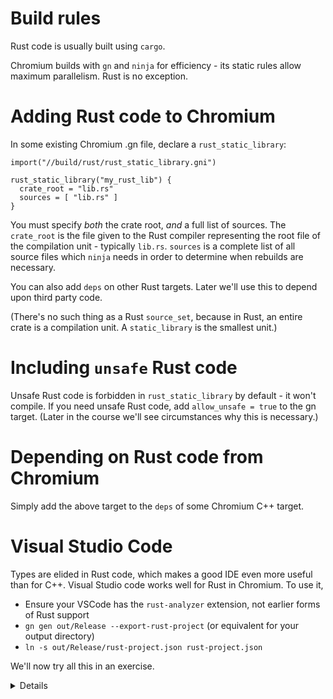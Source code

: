 # Build rules

Rust code is usually built using `cargo`.

Chromium builds with `gn` and `ninja` for efficiency - its static rules allow
maximum parallelism. Rust is no exception.

# Adding Rust code to Chromium

In some existing Chromium .gn file, declare a `rust_static_library`:

```gn
import("//build/rust/rust_static_library.gni")

rust_static_library("my_rust_lib") {
  crate_root = "lib.rs"
  sources = [ "lib.rs" ]
}
```

You must specify _both_ the crate root, _and_ a full list of sources.
The `crate_root` is the file given to the Rust compiler representing the root
file of the compilation unit - typically `lib.rs`. `sources` is a complete
list of all source files which `ninja` needs in order to determine when rebuilds
are necessary.

You can also add `deps` on other Rust targets. Later we'll use this to
depend upon third party code.

(There's no such thing as a Rust `source_set`, because in Rust, an entire
crate is a compilation unit. A `static_library` is the smallest unit.)

# Including `unsafe` Rust code

Unsafe Rust code is forbidden in `rust_static_library` by default - it won't
compile. If you need unsafe Rust code, add `allow_unsafe = true` to the
gn target. (Later in the course we'll see circumstances why this is necessary.)

# Depending on Rust code from Chromium

Simply add the above target to the `deps` of some Chromium C++ target.

# Visual Studio Code

Types are elided in Rust code, which makes a good IDE even more useful than
for C++. Visual Studio code works well for Rust in Chromium. To use it,

* Ensure your VSCode has the `rust-analyzer` extension, not earlier forms
  of Rust support
* `gn gen out/Release --export-rust-project` (or equivalent for your output
  directory)
* `ln -s out/Release/rust-project.json rust-project.json`

We'll now try all this in an exercise.

<details>
Students might be wondering why we need a gn template, rather than using
[gn's built-in support for Rust static libraries][0].
The answer is that this template provides support for cxx interop, Rust features,
and unit tests, some of which we'll use later.
</details>

[0]: https://gn.googlesource.com/gn/+/main/docs/reference.md#func_static_library